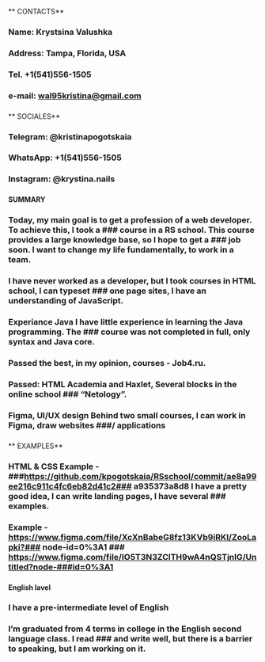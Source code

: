 ** CONTACTS**
### Name: Krystsina Valushka
### Address: Tampa, Florida, USA
### Tel. +1(541)556-1505
### e-mail: wal95kristina@gmail.com
### 
** SOCIALES**
### Telegram: @kristinapogotskaia 
### WhatsApp: +1(541)556-1505 
### Instagram: @krystina.nails
### 
**SUMMARY**
### Today, my main goal is to get a profession of a web developer. To achieve this, I took a ### course in a RS school. This course provides a large knowledge base, so I hope to get a ### job soon. I want to change my life fundamentally, to work in a team.
### I have never worked as a developer, but I took courses in HTML school, I can typeset ### one page sites, I have an understanding of JavaScript.
### Experiance Java I have little experience in learning the Java programming. The ### course was not completed in full, only syntax and Java core.
### Passed the best, in my opinion, courses - Job4.ru.
### Passed: HTML Academia and Haxlet, Several blocks in the online school ### “Netology”.
### Figma, UI/UX design Behind two small courses, I can work in Figma, draw websites ###/ applications
### 
** EXAMPLES**
### HTML & CSS Example - ###https://github.com/kpogotskaia/RSschool/commit/ae8a99ee216c911c4fc6eb82d41c2### a935373a8d8 I have a pretty good idea, I can write landing pages, I have several ### examples.
### 
### Example - https://www.figma.com/file/XcXnBabeG8fz13KVb9iRKl/ZooLapki?### node-id=0%3A1 ### https://www.figma.com/file/IO5T3N3ZClTH9wA4nQSTjnlG/Untitled?node-###id=0%3A1
### 
**English lavel**
### I have a pre-intermediate level of English
### 
### I’m graduated from 4 terms in college in the English second language class. I read ### and write well, but there is a barrier to speaking, but I am working on it.
